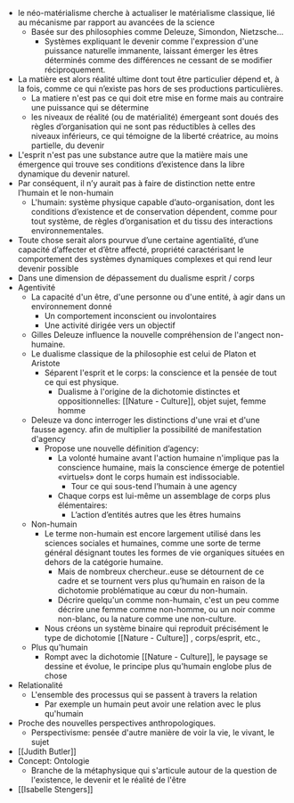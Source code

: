 - le néo-matérialisme cherche à actualiser le matérialisme classique, lié au mécanisme par rapport au avancées de la science
	- Basée sur des philosophies comme Deleuze, Simondon, Nietzsche...
		- Systèmes expliquant le devenir comme l'expression d'une puissance naturelle immanente, laissant émerger les êtres déterminés comme des différences ne cessant de se modifier réciproquement.
- La matière est alors réalité ultime dont tout être particulier dépend et, à la fois, comme ce qui n’existe pas hors de ses productions particulières.
	- La matiere n'est pas ce qui doit etre mise en forme mais au contraire une puissance qui se détermine
	- les niveaux de réalité (ou de matérialité) émergeant sont doués des règles d’organisation qui ne sont pas réductibles à celles des niveaux inférieurs, ce qui témoigne de la liberté créatrice, au moins partielle, du devenir
- L'esprit n'est pas une substance autre que la matière mais une émergence qui trouve ses conditions d’existence dans la libre dynamique du
  devenir naturel.
- Par conséquent, il n’y aurait pas à faire de distinction nette entre l’humain et le non-humain
	- L'humain: système physique capable d’auto-organisation, dont les conditions d’existence et de conservation dépendent, comme pour tout système, de règles d’organisation et du tissu des interactions environnementales.
- Toute chose serait alors pourvue d’une certaine agentialité, d’une capacité d’affecter et d’être affecté, propriété caractérisant le comportement des systèmes dynamiques complexes et qui rend leur devenir possible
- Dans une dimension de dépassement du dualisme esprit / corps
- Agentivité
	- La capacité d'un être, d'une personne ou d'une entité, à agir dans un environnement donné
		- Un comportement inconscient ou involontaires
		- Une activité dirigée vers un objectif
	- Gilles Deleuze influence la nouvelle compréhension de l'angect non-humaine.
	- Le dualisme classique de la philosophie est celui de Platon et Aristote
		- Séparent l'esprit et le corps: la conscience et la pensée de tout ce qui est physique.
			- Dualisme à l'origine de la dichotomie distinctes et oppositionnelles: [[Nature - Culture]], objet sujet, femme homme
	- Deleuze va donc interroger les distinctions d'une vrai et d'une fausse agency. afin de multiplier la possibilité de manifestation d'agency
		- Propose une nouvelle définition d’agency:
			- La volonté humaine avant l'action humaine n'implique pas la conscience humaine, mais la conscience émerge de potentiel «virtuels» dont le corps humain est indissociable.
				- Tour ce qui sous-tend l’humain à une agency
			- Chaque corps est lui-même un assemblage de corps plus élémentaires:
				- L’action d’entités autres que les êtres humains
	- Non-humain
		- Le terme non-humain est encore largement utilisé dans les sciences sociales et humaines, comme une sorte de terme général désignant
		  toutes les formes de vie organiques situées en dehors de la catégorie humaine.
			- Mais de nombreux chercheur..euse se détournent de ce cadre et se tournent vers plus qu’humain en raison de la dichotomie problématique au cœur du non-humain.
			- Décrire quelqu'un comme non-humain, c'est un peu comme décrire une femme comme non-homme, ou un noir comme non-blanc, ou la nature comme une non-culture.
		- Nous créons un système binaire qui reproduit précisément le type de dichotomie [[Nature - Culture]] , corps/esprit, etc.,
	- Plus qu'humain
		- Rompt avec la dichotomie [[Nature - Culture]], le paysage se dessine et évolue, le principe plus qu'humain englobe plus de chose
- Relationalité
	- L'ensemble des processus qui se passent à travers la relation
		- Par exemple un humain peut avoir une relation avec le plus qu'humain
- Proche des nouvelles perspectives anthropologiques.
	- Perspectivisme: pensée d'autre manière de voir la vie, le vivant, le sujet
- [[Judith Butler]]
- Concept: Ontologie
	- Branche de la métaphysique qui s'articule autour de la question de l'existence, le devenir et le réalité de l'être
- [[Isabelle Stengers]]